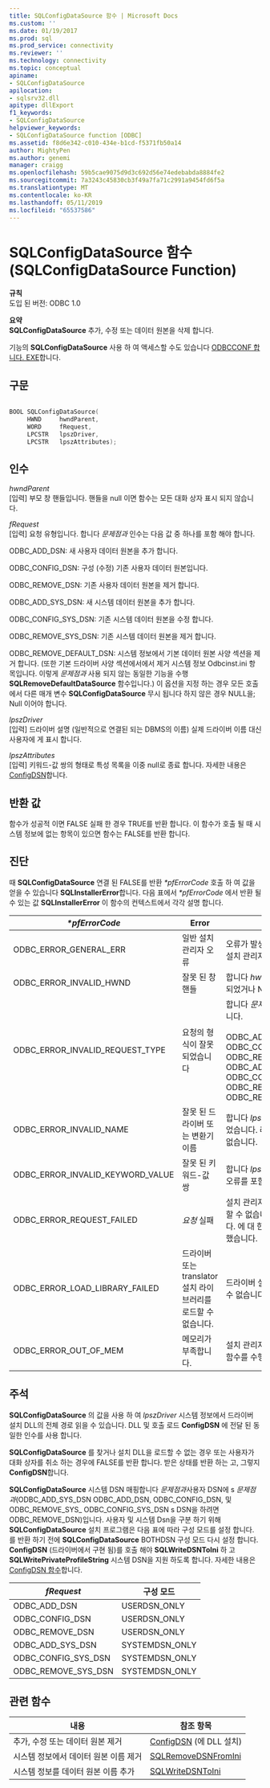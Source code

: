```yaml
---
title: SQLConfigDataSource 함수 | Microsoft Docs
ms.custom: ''
ms.date: 01/19/2017
ms.prod: sql
ms.prod_service: connectivity
ms.reviewer: ''
ms.technology: connectivity
ms.topic: conceptual
apiname:
- SQLConfigDataSource
apilocation:
- sqlsrv32.dll
apitype: dllExport
f1_keywords:
- SQLConfigDataSource
helpviewer_keywords:
- SQLConfigDataSource function [ODBC]
ms.assetid: f8d6e342-c010-434e-b1cd-f5371fb50a14
author: MightyPen
ms.author: genemi
manager: craigg
ms.openlocfilehash: 59b5cae9075d9d3c692d56e74edebabda8884fe2
ms.sourcegitcommit: 7a3243c45830cb3f49a7fa71c2991a9454fd6f5a
ms.translationtype: MT
ms.contentlocale: ko-KR
ms.lasthandoff: 05/11/2019
ms.locfileid: "65537586"
---
```

# <a name="sqlconfigdatasource-function"></a>SQLConfigDataSource 함수(SQLConfigDataSource Function)
**규칙**  
 도입 된 버전: ODBC 1.0  
  
 **요약**  
 **SQLConfigDataSource** 추가, 수정 또는 데이터 원본을 삭제 합니다.  
  
 기능의 **SQLConfigDataSource** 사용 하 여 액세스할 수도 있습니다 [ODBCCONF 합니다. EXE](../../../odbc/odbcconf-exe.md)합니다.  
  
## <a name="syntax"></a>구문  
  
```cpp  
  
BOOL SQLConfigDataSource(  
     HWND     hwndParent,  
     WORD     fRequest,  
     LPCSTR   lpszDriver,  
     LPCSTR   lpszAttributes);  
```  
  
## <a name="arguments"></a>인수  
 *hwndParent*  
 [입력] 부모 창 핸들입니다. 핸들을 null 이면 함수는 모든 대화 상자 표시 되지 않습니다.  
  
 *fRequest*  
 [입력] 요청 유형입니다. 합니다 *문제점과* 인수는 다음 값 중 하나를 포함 해야 합니다.  
  
 ODBC_ADD_DSN: 새 사용자 데이터 원본을 추가 합니다.  
  
 ODBC_CONFIG_DSN: 구성 (수정) 기존 사용자 데이터 원본입니다.  
  
 ODBC_REMOVE_DSN: 기존 사용자 데이터 원본을 제거 합니다.  
  
 ODBC_ADD_SYS_DSN: 새 시스템 데이터 원본을 추가 합니다.  
  
 ODBC_CONFIG_SYS_DSN: 기존 시스템 데이터 원본을 수정 합니다.  
  
 ODBC_REMOVE_SYS_DSN: 기존 시스템 데이터 원본을 제거 합니다.  
  
 ODBC_REMOVE_DEFAULT_DSN: 시스템 정보에서 기본 데이터 원본 사양 섹션을 제거 합니다. (또한 기본 드라이버 사양 섹션에서에서 제거 시스템 정보 Odbcinst.ini 항목입니다. 이렇게 *문제점과* 사용 되지 않는 동일한 기능을 수행 **SQLRemoveDefaultDataSource** 함수입니다.) 이 옵션을 지정 하는 경우 모든 호출에서 다른 매개 변수 **SQLConfigDataSource** 무시 됩니다 하지 않은 경우 NULL을; Null 이어야 합니다.  
  
 *lpszDriver*  
 [입력] 드라이버 설명 (일반적으로 연결된 되는 DBMS의 이름) 실제 드라이버 이름 대신 사용자에 게 표시 합니다.  
  
 *lpszAttributes*  
 [입력] 키워드-값 쌍의 형태로 특성 목록을 이중 null로 종료 합니다. 자세한 내용은 [ConfigDSN](../../../odbc/reference/syntax/configdsn-function.md)합니다.  
  
## <a name="returns"></a>반환 값  
 함수가 성공적 이면 FALSE 실패 한 경우 TRUE를 반환 합니다. 이 함수가 호출 될 때 시스템 정보에 없는 항목이 있으면 함수는 FALSE를 반환 합니다.  
  
## <a name="diagnostics"></a>진단  
 때 **SQLConfigDataSource** 연결 된 FALSE를 반환  *\*pfErrorCode* 호출 하 여 값을 얻을 수 있습니다 **SQLInstallerError**합니다. 다음 표에서  *\*pfErrorCode* 에서 반환 될 수 있는 값 **SQLInstallerError** 이 함수의 컨텍스트에서 각각 설명 합니다.  
  
|*\*pfErrorCode*|Error|Description|  
|---------------------|-----------|-----------------|  
|ODBC_ERROR_GENERAL_ERR|일반 설치 관리자 오류|오류가 발생 했습니다에 대 한 특정 설치 관리자 오류가 없습니다.|  
|ODBC_ERROR_INVALID_HWND|잘못 된 창 핸들|합니다 *hwndParent* 인수가 잘못 되었거나 NULL입니다.|  
|ODBC_ERROR_INVALID_REQUEST_TYPE|요청의 형식이 잘못 되었습니다|합니다 *문제점과* 인수 중 하나 였습니다.<br /><br /> ODBC_ADD_DSN ODBC_CONFIG_DSN ODBC_REMOVE_DSN ODBC_ADD_SYS_DSN ODBC_CONFIG_SYS_DSN ODBC_REMOVE_SYS_DSN ODBC_REMOVE_DEFAULT_DSN|  
|ODBC_ERROR_INVALID_NAME|잘못 된 드라이버 또는 변환기 이름|합니다 *lpszDriver* 인수가 잘못 되었습니다. 레지스트리에서 찾을 수 없습니다.|  
|ODBC_ERROR_INVALID_KEYWORD_VALUE|잘못 된 키워드-값 쌍|합니다 *lpszAttributes* 인수 구문 오류를 포함 합니다.|  
|ODBC_ERROR_REQUEST_FAILED|*요청* 실패|설치 관리자에서 요청한 작업을 수행할 수 없습니다는 *문제점과* 인수입니다. 에 대 한 호출 **ConfigDSN** 실패 했습니다.|  
|ODBC_ERROR_LOAD_LIBRARY_FAILED|드라이버 또는 translator 설치 라이브러리를 로드할 수 없습니다.|드라이버 설치 라이브러리를 로드할 수 없습니다.|  
|ODBC_ERROR_OUT_OF_MEM|메모리가 부족합니다.|설치 관리자의 메모리 부족으로 인해 함수를 수행할 수 있습니다.|  
  
## <a name="comments"></a>주석  
 **SQLConfigDataSource** 의 값을 사용 하 여 *lpszDriver* 시스템 정보에서 드라이버 설치 DLL의 전체 경로 읽을 수 있습니다. DLL 및 호출 로드 **ConfigDSN** 에 전달 된 동일한 인수를 사용 합니다.  
  
 **SQLConfigDataSource** 를 찾거나 설치 DLL을 로드할 수 없는 경우 또는 사용자가 대화 상자를 취소 하는 경우에 FALSE를 반환 합니다. 받은 상태를 반환 하는 고, 그렇지 **ConfigDSN**합니다.  
  
 **SQLConfigDataSource** 시스템 DSN 매핑합니다 *문제점과*사용자 DSN에 s *문제점과*(ODBC_ADD_SYS_DSN ODBC_ADD_DSN, ODBC_CONFIG_DSN, 및 ODBC_REMOVE_SYS_ ODBC_CONFIG_SYS_DSN s DSN을 하려면 ODBC_REMOVE_DSN)입니다. 사용자 및 시스템 Dsn을 구분 하기 위해 **SQLConfigDataSource** 설치 프로그램은 다음 표에 따라 구성 모드를 설정 합니다. 를 반환 하기 전에 **SQLConfigDataSource** BOTHDSN 구성 모드 다시 설정 합니다. **ConfigDSN** (드라이버에서 구현 됨)를 호출 해야 **SQLWriteDSNToIni** 하 고 **SQLWritePrivateProfileString** 시스템 DSN을 지원 하도록 합니다. 자세한 내용은 [ConfigDSN 함수](../../../odbc/reference/syntax/configdsn-function.md)합니다.  
  
|*fRequest*|구성 모드|  
|----------------|------------------------|  
|ODBC_ADD_DSN|USERDSN_ONLY|  
|ODBC_CONFIG_DSN|USERDSN_ONLY|  
|ODBC_REMOVE_DSN|USERDSN_ONLY|  
|ODBC_ADD_SYS_DSN|SYSTEMDSN_ONLY|  
|ODBC_CONFIG_SYS_DSN|SYSTEMDSN_ONLY|  
|ODBC_REMOVE_SYS_DSN|SYSTEMDSN_ONLY|  
  
## <a name="related-functions"></a>관련 함수  
  
|내용|참조 항목|  
|---------------------------|---------|  
|추가, 수정 또는 데이터 원본 제거|[ConfigDSN](../../../odbc/reference/syntax/configdsn-function.md) (에 DLL 설치)|  
|시스템 정보에서 데이터 원본 이름 제거|[SQLRemoveDSNFromIni](../../../odbc/reference/syntax/sqlremovedsnfromini-function.md)|  
|시스템 정보를 데이터 원본 이름 추가|[SQLWriteDSNToIni](../../../odbc/reference/syntax/sqlwritedsntoini-function.md)|
